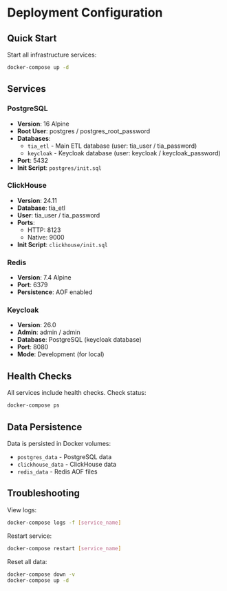 # Deployment Configuration

## Quick Start

Start all infrastructure services:

```bash
docker-compose up -d
```

## Services

### PostgreSQL
- **Version**: 16 Alpine
- **Root User**: postgres / postgres_root_password
- **Databases**:
  - `tia_etl` - Main ETL database (user: tia_user / tia_password)
  - `keycloak` - Keycloak database (user: keycloak / keycloak_password)
- **Port**: 5432
- **Init Script**: `postgres/init.sql`

### ClickHouse
- **Version**: 24.11
- **Database**: tia_etl
- **User**: tia_user / tia_password
- **Ports**: 
  - HTTP: 8123
  - Native: 9000
- **Init Script**: `clickhouse/init.sql`

### Redis
- **Version**: 7.4 Alpine
- **Port**: 6379
- **Persistence**: AOF enabled

### Keycloak
- **Version**: 26.0
- **Admin**: admin / admin
- **Database**: PostgreSQL (keycloak database)
- **Port**: 8080
- **Mode**: Development (for local)

## Health Checks

All services include health checks. Check status:

```bash
docker-compose ps
```

## Data Persistence

Data is persisted in Docker volumes:
- `postgres_data` - PostgreSQL data
- `clickhouse_data` - ClickHouse data  
- `redis_data` - Redis AOF files

## Troubleshooting

View logs:
```bash
docker-compose logs -f [service_name]
```

Restart service:
```bash
docker-compose restart [service_name]
```

Reset all data:
```bash
docker-compose down -v
docker-compose up -d
```